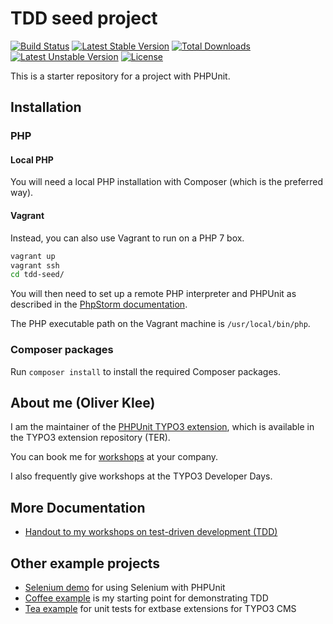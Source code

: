 # TDD seed project

[![Build Status](https://travis-ci.org/oliverklee/insecurity.svg?branch=master)](https://travis-ci.org/oliverklee/insecurity)
[![Latest Stable Version](https://poser.pugx.org/oliverklee/insecurity/v/stable.svg)](https://packagist.org/packages/oliverklee/insecurity)
[![Total Downloads](https://poser.pugx.org/oliverklee/insecurity/downloads.svg)](https://packagist.org/packages/oliverklee/insecurity)
[![Latest Unstable Version](https://poser.pugx.org/oliverklee/insecurity/v/unstable.svg)](https://packagist.org/packages/oliverklee/insecurity)
[![License](https://poser.pugx.org/oliverklee/insecurity/license.svg)](https://packagist.org/packages/oliverklee/insecurity)


This is a starter repository for a project with PHPUnit.


## Installation

### PHP

#### Local PHP

You will need a local PHP installation with Composer (which is the
preferred way).

#### Vagrant

Instead, you can also use Vagrant to run on a PHP 7 box.

```bash
vagrant up
vagrant ssh
cd tdd-seed/
```

You will then need to set up a remote PHP interpreter and PHPUnit as described
in the [PhpStorm documentation](https://confluence.jetbrains.com/display/PhpStorm/Running+PHPUnit+tests+over+SSH+on+a+remote+server+with+PhpStorm).

The PHP executable path on the Vagrant machine is `/usr/local/bin/php`.


### Composer packages

Run `composer install` to install the required Composer packages.


## About me (Oliver Klee)

I am the maintainer of the
[PHPUnit TYPO3 extension](http://typo3.org/extensions/repository/view/phpunit),
which is available in the TYPO3 extension repository (TER).

You can book me for
[workshops](https://www.oliverklee.de/workshops/workshops.html)
at your company.

I also frequently give workshops at the TYPO3 Developer Days.


## More Documentation

* [Handout to my workshops on test-driven development (TDD)](https://github.com/oliverklee/tdd-reader)


## Other example projects

* [Selenium demo](https://github.com/oliverklee/selenium-demo)
  for using Selenium with PHPUnit
* [Coffee example](https://github.com/oliverklee/coffee)
  is my starting point for demonstrating TDD
* [Tea example](https://github.com/oliverklee/ext_tea)
  for unit tests for extbase extensions for TYPO3 CMS
